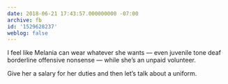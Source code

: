 ```yaml
---
date: 2018-06-21 17:43:57.000000000 -07:00
archive: fb
id: '1529628237'
weblog: false
---
```


I feel like Melania can wear whatever she wants — even juvenile tone deaf borderline offensive nonsense — while she’s an unpaid volunteer.

Give her a salary for her duties and then let’s talk about a uniform.
